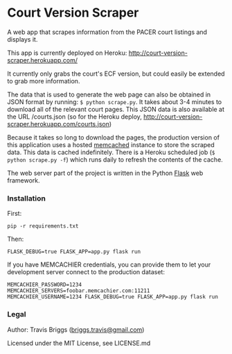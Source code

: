 Court Version Scraper
=====================
A web app that scrapes information from the PACER court listings and displays it.

This app is currently deployed on Heroku: http://court-version-scraper.herokuapp.com/

It currently only grabs the court's ECF version, but could easily be extended to grab more information.

The data that is used to generate the web page can also be obtained in JSON format by running: `$ python scrape.py`.
It takes about 3-4 minutes to download all of the relevant court pages. This JSON data is also available at the URL /courts.json (so for the Heroku deploy, http://court-version-scraper.herokuapp.com/courts.json)

Because it takes so long to download the pages, the production version of this application uses a hosted
[memcached](http://memcached.org/) instance to store the scraped data. This data is cached indefinitely. There is a
Heroku scheduled job (`$ python scrape.py -f`) which runs daily to refresh the contents of the cache.

The web server part of the project is written in the Python [Flask](http://flask.pocoo.org/) web framework.

### Installation

First:

    pip -r requirements.txt

Then:

    FLASK_DEBUG=true FLASK_APP=app.py flask run

If you have MEMCACHIER credentials, you can provide them to let your development server connect
to the production dataset:

    MEMCACHIER_PASSWORD=1234 MEMCACHIER_SERVERS=foobar.memcachier.com:11211 MEMCACHIER_USERNAME=1234 FLASK_DEBUG=true FLASK_APP=app.py flask run

### Legal
Author: Travis Briggs (briggs.travis@gmail.com)

Licensed under the MIT License, see LICENSE.md
